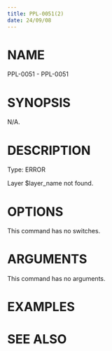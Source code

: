 ```yaml
---
title: PPL-0051(2)
date: 24/09/08
---
```


# NAME

PPL-0051 - PPL-0051

# SYNOPSIS

N/A.

# DESCRIPTION

Type: ERROR

Layer $layer_name not found.

# OPTIONS

This command has no switches.

# ARGUMENTS

This command has no arguments.

# EXAMPLES

# SEE ALSO

